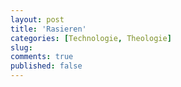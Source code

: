 ```yaml
---
layout: post
title: 'Rasieren'
categories: [Technologie, Theologie]
slug: 
comments: true
published: false
---
```


<!--more-->